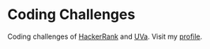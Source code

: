 # Coding Challenges
Coding challenges of [HackerRank](https://www.hackerrank.com/) and [UVa](https://uva.onlinejudge.org/).
Visit my [profile](https://www.hackerrank.com/cristian7x).
